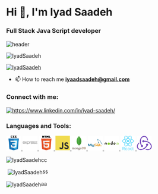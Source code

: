 <h1 align="left">Hi 👋, I'm Iyad Saadeh </h1>
<h3 align="left">Full Stack Java Script developer</h3>
 <img width=700px height=200px align="center" src="https://user-images.githubusercontent.com/93846759/155860919-b58f537b-7387-431b-b239-87ce36bcdf8b.png" alt="header">
<p align="left"> <img src="https://komarev.com/ghpvc/?username=IyadSaadeh&label=Profile%20views&color=0e75b6&style=flat" alt="IyadSaadeh" /> </p>

<p align="left"> <a href="https://github.com/ryo-ma/github-profile-trophy"><img src="https://github-profile-trophy.vercel.app/?username=IyadSaadeh" alt="IyadSaadeh" /></a> </p>

- 📫 How to reach me **<a href='mailto:iyaadsaadeh@gmail.com'>iyaadsaadeh@gmail.com</a>**

<h3 align="left">Connect with me:</h3>
<p align="left">
<a href="https://www.linkedin.com/in/iyad-saadeh/" target="blank"><img align="center" src="https://raw.githubusercontent.com/rahuldkjain/github-profile-readme-generator/master/src/images/icons/Social/linked-in-alt.svg" alt="https://www.linkedin.com/in/iyad-saadeh/" height="30" width="40" /></a>
</p>

<h3 align="left">Languages and Tools:</h3>
<p align="left"> <a href="https://www.w3schools.com/css/" target="_blank" rel="noreferrer"> <img src="https://raw.githubusercontent.com/devicons/devicon/master/icons/css3/css3-original-wordmark.svg" alt="css3" width="40" height="40"/> </a> <a href="https://expressjs.com" target="_blank" rel="noreferrer"> <img src="https://raw.githubusercontent.com/devicons/devicon/master/icons/express/express-original-wordmark.svg" alt="express" width="40" height="40"/> </a> <a href="https://www.w3.org/html/" target="_blank" rel="noreferrer"> <img src="https://raw.githubusercontent.com/devicons/devicon/master/icons/html5/html5-original-wordmark.svg" alt="html5" width="40" height="40"/> </a> <a href="https://developer.mozilla.org/en-US/docs/Web/JavaScript" target="_blank" rel="noreferrer"> <img src="https://raw.githubusercontent.com/devicons/devicon/master/icons/javascript/javascript-original.svg" alt="javascript" width="40" height="40"/> </a> <a href="https://www.mongodb.com/" target="_blank" rel="noreferrer"> <img src="https://raw.githubusercontent.com/devicons/devicon/master/icons/mongodb/mongodb-original-wordmark.svg" alt="mongodb" width="40" height="40"/> </a> <a href="https://www.mysql.com/" target="_blank" rel="noreferrer"> <img src="https://raw.githubusercontent.com/devicons/devicon/master/icons/mysql/mysql-original-wordmark.svg" alt="mysql" width="40" height="40"/> </a> <a href="https://nodejs.org" target="_blank" rel="noreferrer"> <img src="https://raw.githubusercontent.com/devicons/devicon/master/icons/nodejs/nodejs-original-wordmark.svg" alt="nodejs" width="40" height="40"/> </a> <a href="https://reactjs.org/" target="_blank" rel="noreferrer"> <img src="https://raw.githubusercontent.com/devicons/devicon/master/icons/react/react-original-wordmark.svg" alt="react" width="40" height="40"/> </a> <a href="https://redux.js.org" target="_blank" rel="noreferrer"> <img src="https://raw.githubusercontent.com/devicons/devicon/master/icons/redux/redux-original.svg" alt="redux" width="40" height="40"/> </a> </p>

<p><img align="left" src="https://github-readme-stats.vercel.app/api/top-langs?username=iyadSaadeh&show_icons=true&locale=en&layout=compact" alt="IyadSaadeh" />cc</p>

<p>&nbsp;<img align="center" src="https://github-readme-stats.vercel.app/api?username=IyadSaadeh&show_icons=true&locale=en" alt="IyadSaadeh" />ss</p>

<p><img align="center" src="https://github-readme-streak-stats.herokuapp.com/?user=IyadSaadeh&" alt="IyadSaadeh" />aa</p>
